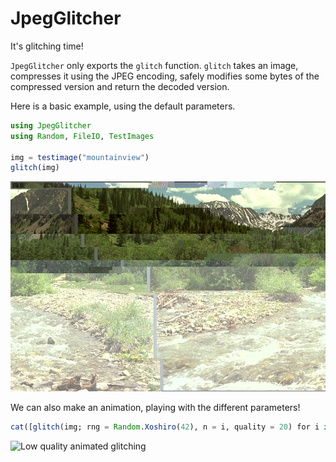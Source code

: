 # JpegGlitcher

It's glitching time!

`JpegGlitcher` only exports the `glitch` function.
`glitch` takes an image, compresses it using the JPEG encoding, safely modifies
some bytes of the compressed version and return the decoded version.

Here is a basic example, using the default parameters.

```julia
using JpegGlitcher
using Random, FileIO, TestImages

img = testimage("mountainview")
glitch(img)
```

![Glitched version of the Mountain View image](assets/glitched.png)

We can also make an animation, playing with the different parameters!

```julia
cat([glitch(img; rng = Random.Xoshiro(42), n = i, quality = 20) for i in 1:50]...; dims=3)
```

![Low quality animated glitching](assets/glitched_anim.gif)
